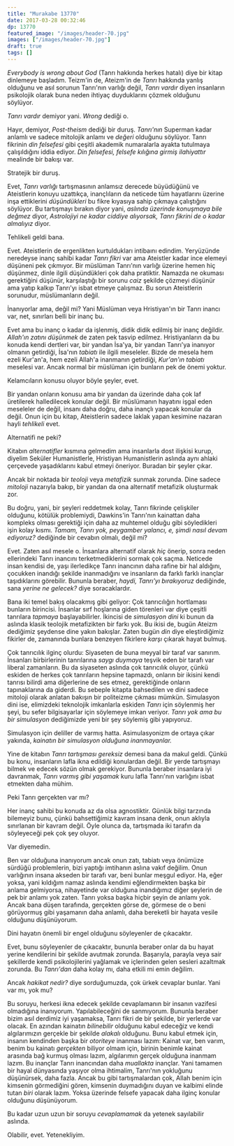```yaml
---
title: "Murakabe 13770"
date: 2017-03-28 00:32:46
dp: 13770
featured_image: "/images/header-70.jpg"
images: ["/images/header-70.jpg"]
draft: true
tags: []
---
```




*Everybody is wrong about God* (Tanrı hakkında herkes hatalı) diye bir kitap
dinlemeye başladım. Teizm'in de, Ateizm'in de *Tanrı* hakkında yanlış olduğunu
ve asıl sorunun Tanrı'nın varlığı değil, *Tanrı vardır* diyen insanların
psikolojik olarak buna neden ihtiyaç duyduklarını çözmek olduğunu söylüyor.

*Tanrı vardır* demiyor yani. *Wrong* dediği o.

Hayır, demiyor, *Post-theism* dediği bir duruş. *Tanrı'nın* Superman kadar
anlamlı ve sadece mitolojik anlamı ve *değeri* olduğunu söylüyor. Tanrı fikrinin
*din felsefesi* gibi çeşitli akademik numaralarla ayakta tutulmaya çalışıldığını
iddia ediyor. *Din felsefesi, felsefe kılığına girmiş ilahiyattır* mealinde
bir bakışı var. 

Stratejik bir duruş. 

Evet, *Tanrı varlığı* tartışmasının anlamsız derecede büyüdüğünü ve Ateistlerin
konuyu uzattıkça, inançlıların da neticede tüm hayatlarını üzerine inşa
ettiklerini *düşündükleri* bu fikre kıyasıya sahip çıkmaya çalıştığını
söylüyor. Bu tartışmayı bırakın diyor yani, *aslında üzerinde konuşmaya bile
değmez* diyor, *Astrolojiyi ne kadar ciddiye alıyorsak, Tanrı fikrini de o
kadar almalıyız* diyor. 

Tehlikeli geldi bana. 

Evet. Ateistlerin de ergenlikten kurtuldukları intibaını edindim. Yeryüzünde
neredeyse inanç sahibi kadar *Tanrı fikri* var ama Ateistler kadar ince elemeyi
düşüneni pek çıkmıyor. Bir müslüman Tanrı'nın varlığı üzerine hemen hiç
düşünmez, dinle ilgili düşündükleri çok daha pratiktir. Namazda ne okuması
gerektiğini düşünür, karşılaştığı bir sorunu *caiz* şekilde çözmeyi düşünür ama
yatıp kalkıp Tanrı'yı isbat etmeye çalışmaz. Bu sorun Ateistlerin sorunudur,
müslümanların değil.

İnanıyorlar ama, değil mi? Yani Müslüman veya Hristiyan'ın bir Tanrı inancı var,
net, sınırları belli bir inanç bu. 

Evet ama bu inanç o kadar da işlenmiş, didik didik edilmiş bir inanç
değildir. *Allah'ın zatını düşünmek* de zaten pek tasvip edilmez. Hristiyanların
da bu konuda kendi dertleri var, bir yandan İsa'ya, bir yandan Tanrı'ya inanıyor
olmanın getirdiği, İsa'nın *tabiatı* ile ilgili meseleler. Bizde de mesela hem
ezeli Kur'an'a, hem ezeli Allah'a inanmanın getirdiği, *Kur'an'ın tabiatı*
meselesi var. Ancak normal bir müslüman için bunların pek de önemi yoktur. 

Kelamcıların konusu oluyor böyle şeyler, evet. 

Bir yandan onların konusu ama bir yandan da üzerinde daha çok laf üretilerek
halledilecek konular değil. Bir müslümanın hayatını işgal eden meseleler de
değil, insanı daha doğru, daha inançlı yapacak konular da değil. Onun için bu
kitap, Ateistlerin sadece laklak yapan kesimine nazaran hayli *tehlikeli*
evet. 

Alternatifi ne peki?

Kitabın *alternatifler* kısmına gelmedim ama insanlarla dost ilişkisi kurup,
diyelim Seküler Humanistlerle, Hristiyan Humanistlerin aslında aynı ahlaki
çerçevede yaşadıklarını kabul etmeyi öneriyor. Buradan bir şeyler çıkar. 

Ancak bir noktada bir *teoloji* veya *metafizik* sunmak zorunda. Dine sadece
*mitoloji* nazarıyla bakıp, bir yandan da ona alternatif metafizik oluşturmak
zor. 

Bu doğru, yani, bir şeyleri reddetmek kolay, Tanrı fikrinde çelişkiler olduğunu,
kötülük problemiydi, Dawkins'in Tanrı'nın kainattan daha kompleks olması
gerektiği için daha az muhtemel olduğu gibi söyledikleri işin kolay
kısmı. *Tamam, Tanrı yok, peygamber yalancı, e, şimdi nasıl devam ediyoruz?*
dediğinde bir cevabın olmalı, değil mi?

Evet. Zaten asıl mesele o. İnsanlara alternatif olarak *hiç* önerip, sonra neden
ellerindeki Tanrı inancını terketmediklerini sormak çok saçma. Neticede insan
kendisi de, yaşı ilerledikçe Tanrı inancının daha rafine bir hal aldığını,
çocukken inandığı şekilde inanmadığını ve insanların da farklı farklı inançlar
taşıdıklarını görebilir. Bununla beraber, *haydi, Tanrı'yı bırakıyoruz*
dediğinde, sana *yerine ne gelecek?* diye soracaklardır. 

Bana iki temel bakış olacakmış gibi geliyor: Çok tanrıcılığın hortlaması
bunların birincisi. İnsanlar sırf hoşlarına giden törenleri var diye çeşitli
tanrılara *tapmaya* başlayabilirler. İkincisi de *simulasyon dini* ki bunun da
aslında klasik teolojik metafizikten bir farkı yok. Bu ikisi de, bugün Ateizm
dediğimiz şeydense dine yakın bakışlar. Zaten bugün *din* diye eleştirdiğimiz
fikirler de, zamanında bunlara benzeyen fikirlere *karşı* çıkarak hayat bulmuş. 

Çok tanrıcılık ilginç olurdu: Siyaseten de buna meyyal bir taraf var
sanırım. İnsanları birbirlerinin tanrılarına *saygı duymaya* teşvik eden bir
tarafı var liberal zamanların. Bu da siyaseten aslında çok tanrıcılık oluyor,
çünkü eskiden de herkes çok tanrıların hepsine tapmazdı, onların bir ikisini
kendi tanrısı bilirdi ama diğerlerine de ses etmez, gerektiğinde onların
tapınaklarına da giderdi. Bu sebeple kitapta bahsedilen ve dini sadece mitoloji
olarak anlatan bakışın bir politeizme çıkması mümkün. Simulasyon dini ise,
elimizdeki teknolojik imkanlarla eskiden *Tanrı* için söylenmiş her şeyi, bu
sefer bilgisayarlar için söylemeye imkan veriyor. *Tanrı yok ama bu bir
simulasyon* dediğimizde yeni bir şey söylemiş gibi yapıyoruz. 

Simulasyon için deliller de varmış hatta. Asimulasyonizm de ortaya çıkar
yakında, *kainatın bir simulasyon olduğuna inanmayanlar.*

Yine de kitabın *Tanrı tartışması gereksiz* demesi bana da makul geldi. Çünkü bu
konu, insanların lafla ikna edildiği konulardan değil. Bir yerde tartışmayı
bilmek ve edecek sözün olmak gerekiyor. Bununla beraber insanlara iyi davranmak,
*Tanrı varmış gibi yaşamak* kuru lafla Tanrı'nın varlığını isbat etmekten daha
mühim. 

Peki Tanrı gerçekten var mı?

Her inanç sahibi bu konuda az da olsa agnostiktir. Günlük bilgi tarzında
bilemeyiz bunu, çünkü bahsettiğimiz kavram insana denk, onun aklıyla sınırlanan
bir kavram değil. Öyle olunca da, tartışmada iki tarafın da söyleyeceği pek çok
şey oluyor. 

Var diyemedin. 

Ben var olduğuna inanıyorum ancak onun zatı, tabiatı veya önümüze sürdüğü
problemlerin, bizi yaptığı imtihanın aslına vakıf değilim. Onun varlığının
insana akseden bir tarafı var, beni bunlar meşgul ediyor. Ha, eğer yoksa, yani
kıldığım namaz aslında kendimi eğlendirmekten başka bir anlama gelmiyorsa,
nihayetinde var olduğuna inandığımız diğer şeylerin de pek bir anlamı yok
zaten. Tanrı yoksa başka hiçbir şeyin de anlamı yok. Ancak bana düşen tarafında,
gerçekten görse de, görmese de o beni görüyormuş gibi yaşamanın daha anlamlı,
daha bereketli bir hayata vesile olduğunu düşünüyorum.

Dini hayatın önemli bir engel olduğunu söyleyenler de çıkacaktır. 

Evet, bunu söyleyenler de çıkacaktır, bununla beraber onlar da bu hayat yerine
kendilerini bir şekilde avutmak zorunda. Başarıyla, parayla veya sair şekillerde
kendi psikolojilerini yağlamak ve içlerinden gelen sesleri azaltmak zorunda. Bu
*Tanrı'dan* daha kolay mı, daha etkili mi emin değilim. 

Ancak *hakikat nedir?* diye sorduğumuzda, çok ürkek cevaplar bunlar. Yani var
mı, yok mu?

Bu soruyu, herkesi ikna edecek şekilde cevaplamanın bir insanın vazifesi
olmadığına inanıyorum. Yapılabileceğini de sanmıyorum. Bununla beraber bizim
asıl derdimiz iyi yaşamaksa, Tanrı fikri de bir şekilde, bir yerlerde var
olacak. En azından kainatın *bilinebilir* olduğunu kabul edeceğiz ve kendi
algılarımızın gerçekle bir şekilde *alakalı* olduğunu. Bunu kabul etmek için,
insanın kendinden başka bir *otoriteye* inanması lazım: Kainat var, ben varım,
benim bu kainatı *gerçekten* biliyor olmam için, birinin benimle kainat arasında
bağ kurmuş olması lazım, algılarımın gerçek olduğuna inanmam lazım. Bu inançlar
Tanrı inancından daha *muallakta* inançlar. Yani tamamen bir hayal dünyasında
yaşıyor olma ihtimalim, Tanrı'nın yokluğunu düşünürsek, daha fazla. Ancak bu
gibi tartışmalardan çok, Allah benim için kimsenin görmediğini gören, kimsenin
duymadığını duyan ve kalbimi elinde tutan *biri* olarak lazım. Yoksa üzerinde
felsefe yapacak daha ilginç konular olduğunu düşünüyorum. 

Bu kadar uzun uzun bir soruyu *cevaplamamak* da yetenek sayılabilir aslında. 

Olabilir, evet. Yetenekliyim. 

